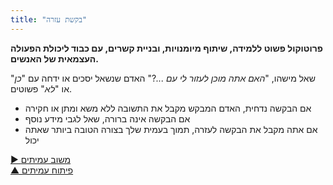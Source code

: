 ```yaml
---
title: "בקשת עזרה"
---
```



**פרוטוקול פשוט ללמידה, שיתוף מיומנויות, ובניית קשרים, עם כבוד ליכולת הפעולה העצמאית של האנשים.**

שאל מישהו, "*האם אתה מוכן לעזור לי עם ...*?" האדם שנשאל יסכים או ידחה עם "*כן*" או "*לא*" פשוטים.

- אם הבקשה נדחית, האדם המבקש מקבל את התשובה ללא משא ומתן או חקירה
- אם הבקשה אינה ברורה, שאל לגבי מידע נוסף
- אם אתה מקבל את הבקשה לעזרה, תמוך בעמית שלך בצורה הטובה ביותר שאתה יכול

[&#9654; משוב עמיתים](peer-feedback.html)<br/>[&#9650; פיתוח עמיתים](peer-development.html)

